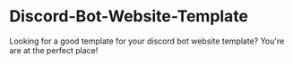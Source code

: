 # Discord-Bot-Website-Template
Looking for a good template for your discord bot website template? You're are at the perfect place! 
